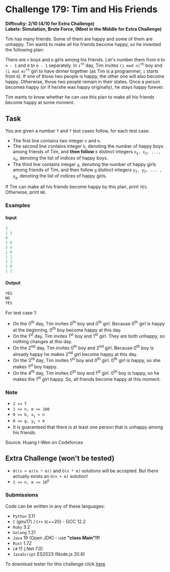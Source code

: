 # Challenge 179: Tim and His Friends

**Difficulty: 2/10 (4/10 for Extra Challenge)  
Labels: Simulation, Brute Force, (Meet in the Middle for Extra Challenge)**

Tim has many friends. Some of them are happy and some of them are unhappy. Tim wants to make all his friends become happy, so he invented the following plan:

There are `n` boys and `m` girls among his friends. Let's number them from `0` to `n - 1` and `0` to `m - 1` separately. In `i`<sup>`th`</sup> day, Tim invites `(i mod n)`<sup>`th`</sup> boy and `(i mod m)`<sup>`th`</sup> girl to have dinner together (as Tim is a programmer, `i` starts from `0`). If one of those two people is happy, the other one will also become happy. Otherwise, those two people remain in their states. Once a person becomes happy (or if he/she was happy originally), he stays happy forever.

Tim wants to know whether he can use this plan to make all his friends become happy at some moment.

## Task

You are given a number `T` and `T` test cases follow, for each test case:

- The first line contains two integer `n` and `m`.
- The second line contains integer `b`, denoting the number of happy boys among friends of Tim, and **then follow** `b` distinct integers `x`<sub>`1`</sub>`, x`<sub>`2`</sub>`, ..., x`<sub>`b`</sub>, denoting the list of indices of happy boys.
- The third line contains integer `g`, denoting the number of happy girls among friends of Tim, and then follow `g` distinct integers `y`<sub>`1`</sub>`, y`<sub>`2`</sub>`, ... , y`<sub>`g`</sub>, denoting the list of indices of happy girls.

If Tim can make all his friends become happy by this plan, print `YES`. Otherwise, print `NO`.

### Examples

#### Input

```rust
‌3
2 3
0
1 0
2 4
1 0
1 2
2 3
1 0
1 1
```

#### Output

```rust
‌YES
NO
YES
```

For test case 1:

- On the 0<sup>th</sup> day, Tim invites 0<sup>th</sup> boy and 0<sup>th</sup> girl. Because 0<sup>th</sup> girl is happy at the beginning, 0<sup>th</sup> boy become happy at this day.
- On the 1<sup>st</sup> day, Tim invites 1<sup>st</sup> boy and 1<sup>st</sup> girl. They are both unhappy, so nothing changes at this day.
- On the 2<sup>nd</sup> day, Tim invites 0<sup>th</sup> boy and 2<sup>nd</sup> girl. Because 0<sup>th</sup> boy is already happy he makes 2<sup>nd</sup> girl become happy at this day.
- On the 3<sup>rd</sup> day, Tim invites 1<sup>st</sup> boy and 0<sup>th</sup> girl. 0<sup>th</sup> girl is happy, so she makes 1<sup>st</sup> boy happy.
- On the 4<sup>th</sup> day, Tim invites 0<sup>th</sup> boy and 1<sup>st</sup> girl. 0<sup>th</sup> boy is happy, so he makes the 1<sup>st</sup> girl happy. So, all friends become happy at this moment.

### Note

- `1 <= T`
- `1 <= n, m <= 100`
- `0 <= b, x`<sub>`i`</sub>` < n`
- `0 <= g, y`<sub>`i`</sub>` < m`
- It is guaranteed that there is at least one person that is unhappy among his friends.

Source: Huang I-Wen on Codeforces

## Extra Challenge (won't be tested)

- `O((n + m)(n * m))` and `O(n * m)` solutions will be accepted. But there actually exists an `O(n + m)` solution!
- `1 <= n, m <= 10`<sup>`6`</sup>

### Submissions

Code can be written in any of these languages:

- `Python` 3.11
- `C` (gnu17) / `C++` (c++20) - GCC 12.2
- `Ruby` 3.2
- `Golang` 1.21
- `Java` 19 (Open JDK) - use **"class Main"!!!**
- `Rust` 1.72
- `C#` 11 (.Net 7.0)
- `JavaScript` ES2023 (Node.js 20.6)

To download tester for this challenge click [here](https://downgit.github.io/#/home?url=https://github.com/Pomroka/TWT_Challenges_Tester/tree/main/Challenge_179)
